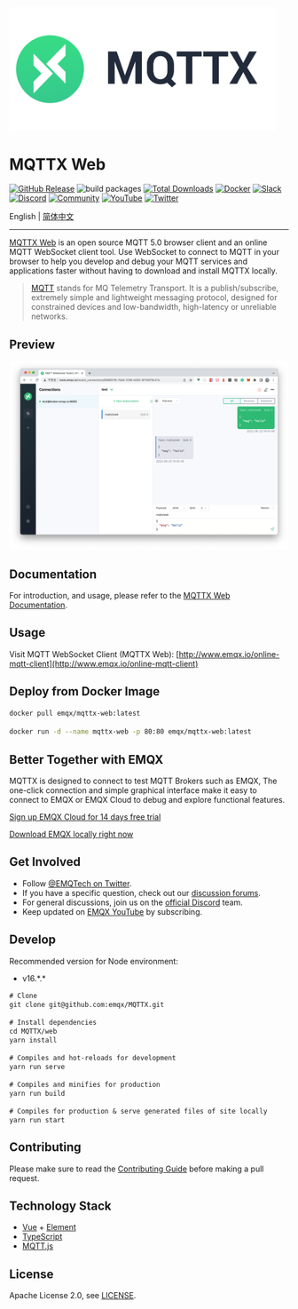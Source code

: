<img src="../assets/mqttx-logo.png" width="480" alt="MQTTX Logo" />

# MQTTX Web

[![GitHub Release](https://img.shields.io/github/release/emqx/mqttx?color=brightgreen)](https://github.com/emqx/mqttx/releases)
![build packages](https://github.com/emqx/MQTTX/workflows/build%20packages/badge.svg)
[![Total Downloads](https://img.shields.io/github/downloads/emqx/mqttx/total.svg)](https://github.com/emqx/mqttx/releases)
[![Docker](https://img.shields.io/docker/pulls/emqx/mqttx-web)](https://hub.docker.com/r/emqx/mqttx-web)
[![Slack](https://img.shields.io/badge/Slack-EMQX-39AE85?logo=slack)](https://slack-invite.emqx.io/) [![Discord](https://img.shields.io/discord/931086341838622751?label=Discord&logo=discord)](https://discord.gg/xYGf3fQnES)
[![Community](https://img.shields.io/badge/Community-MQTTX-yellow?logo=github)](https://github.com/emqx/MQTTX/discussions)
[![YouTube](https://img.shields.io/badge/Subscribe-EMQ-FF0000?logo=youtube)](https://www.youtube.com/channel/UC5FjR77ErAxvZENEWzQaO5Q)
[![Twitter](https://img.shields.io/badge/Follow-EMQ-1DA1F2?logo=twitter)](https://twitter.com/EMQTech)

English | [简体中文](./README-CN.md)

---

[MQTTX Web](https://mqttx.app) is an open source MQTT 5.0 browser client and an online MQTT WebSocket client tool. Use WebSocket to connect to MQTT in your browser to help you develop and debug your MQTT services and applications faster without having to download and install MQTTX locally.

> [MQTT](http://mqtt.org/faq) stands for MQ Telemetry Transport. It is a publish/subscribe, extremely simple and lightweight messaging protocol, designed for constrained devices and low-bandwidth, high-latency or unreliable networks.

## Preview

![mqttx-preview](../assets/mqttx-web-preview.png)

## Documentation

For introduction, and usage, please refer to the [MQTTX Web Documentation](https://mqttx.app/docs/web).

## Usage

Visit MQTT WebSocket Client (MQTTX Web): [http://www.emqx.io/online-mqtt-client](http://www.emqx.io/online-mqtt-client)

## Deploy from Docker Image

```bash
docker pull emqx/mqttx-web:latest

docker run -d --name mqttx-web -p 80:80 emqx/mqttx-web:latest
```

## Better Together with EMQX

MQTTX is designed to connect to test MQTT Brokers such as EMQX, The one-click connection and simple graphical interface make it easy to connect to EMQX or EMQX Cloud to debug and explore functional features.

[Sign up EMQX Cloud for 14 days free trial](https://www.emqx.com/en/try?product=cloud)

[Download EMQX locally right now](https://www.emqx.com/en/try?product=enterprise)

## Get Involved

- Follow [@EMQTech on Twitter](https://twitter.com/EMQTech).
- If you have a specific question, check out our [discussion forums](https://github.com/emqx/emqx/discussions).
- For general discussions, join us on the [official Discord](https://discord.gg/xYGf3fQnES) team.
- Keep updated on [EMQX YouTube](https://www.youtube.com/channel/UC5FjR77ErAxvZENEWzQaO5Q) by subscribing.

## Develop

Recommended version for Node environment:

- v16.\*.\*

``` shell
# Clone
git clone git@github.com:emqx/MQTTX.git

# Install dependencies
cd MQTTX/web
yarn install

# Compiles and hot-reloads for development
yarn run serve

# Compiles and minifies for production
yarn run build

# Compiles for production & serve generated files of site locally
yarn run start
```

## Contributing

Please make sure to read the [Contributing Guide](https://github.com/emqx/MQTTX/blob/main/.github/CONTRIBUTING.md) before making a pull request.

## Technology Stack

- [Vue](https://vuejs.org/) + [Element](https://element.eleme.io)
- [TypeScript](https://www.typescriptlang.org/)
- [MQTT.js](https://github.com/mqttjs/MQTT.js)

## License

Apache License 2.0, see [LICENSE](https://github.com/emqx/MQTTX/blob/main/LICENSE).
